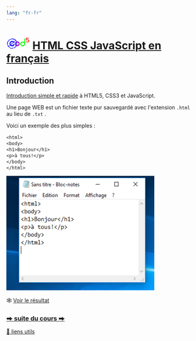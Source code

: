 ```yaml
---
lang: "fr-fr"
---
```


# <img src="logo.svg" height="32"> [HTML CSS JavaScript en français](https://jeanmarclienher.github.io/htmlcssjavascript/)


## Introduction

[Introduction simple et rapide](https://jeanmarclienher.github.io/htmlcssjavascript/index.html) à HTML5, CSS3 et JavaScript.


Une page WEB est un fichier texte pur sauvegardé avec l'extension ``.html`` au lieu de ``.txt`` .

Voici un exemple des plus simples : 

```
<html>
<body>
<h1>Bonjour</h1>
<p>à tous!</p>
</body>
</html>
```
![hello world](img/notepad.png)

&#x1F578; [Voir le résultat](https://jeanmarclienher.github.io/htmlcssjavascript/html/exemple_001.html)

### [&#x2B95; suite du cours &#x2B95;](md/002/) 

[&#x1F517; liens utils](md/900/)
